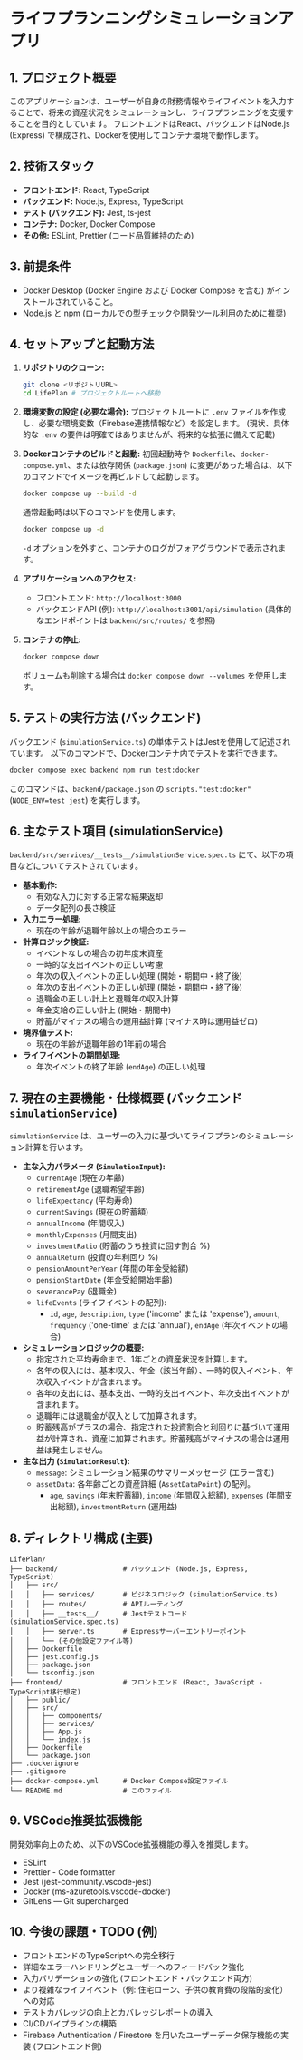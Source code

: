 # ライフプランニングシミュレーションアプリ

## 1. プロジェクト概要

このアプリケーションは、ユーザーが自身の財務情報やライフイベントを入力することで、将来の資産状況をシミュレーションし、ライフプランニングを支援することを目的としています。
フロントエンドはReact、バックエンドはNode.js (Express) で構成され、Dockerを使用してコンテナ環境で動作します。

## 2. 技術スタック

- **フロントエンド:** React, TypeScript
- **バックエンド:** Node.js, Express, TypeScript
- **テスト (バックエンド):** Jest, ts-jest
- **コンテナ:** Docker, Docker Compose
- **その他:** ESLint, Prettier (コード品質維持のため)

## 3. 前提条件

- Docker Desktop (Docker Engine および Docker Compose を含む) がインストールされていること。
- Node.js と npm (ローカルでの型チェックや開発ツール利用のために推奨)

## 4. セットアップと起動方法

1.  **リポジトリのクローン:**
    ```bash
    git clone <リポジトリURL>
    cd LifePlan # プロジェクトルートへ移動
    ```
2.  **環境変数の設定 (必要な場合):**
    プロジェクトルートに `.env` ファイルを作成し、必要な環境変数（Firebase連携情報など）を設定します。
    (現状、具体的な `.env` の要件は明確ではありませんが、将来的な拡張に備えて記載)

3.  **Dockerコンテナのビルドと起動:**
    初回起動時や `Dockerfile`、`docker-compose.yml`、または依存関係 (`package.json`) に変更があった場合は、以下のコマンドでイメージを再ビルドして起動します。
    ```bash
    docker compose up --build -d
    ```
    通常起動時は以下のコマンドを使用します。
    ```bash
    docker compose up -d
    ```
    `-d` オプションを外すと、コンテナのログがフォアグラウンドで表示されます。

4.  **アプリケーションへのアクセス:**
    -   フロントエンド: `http://localhost:3000`
    -   バックエンドAPI (例): `http://localhost:3001/api/simulation` (具体的なエンドポイントは `backend/src/routes/` を参照)

5.  **コンテナの停止:**
    ```bash
    docker compose down
    ```
    ボリュームも削除する場合は `docker compose down --volumes` を使用します。

## 5. テストの実行方法 (バックエンド)

バックエンド (`simulationService.ts`) の単体テストはJestを使用して記述されています。
以下のコマンドで、Dockerコンテナ内でテストを実行できます。

```bash
docker compose exec backend npm run test:docker
```
このコマンドは、`backend/package.json` の `scripts."test:docker"` (`NODE_ENV=test jest`) を実行します。

## 6. 主なテスト項目 (simulationService)

`backend/src/services/__tests__/simulationService.spec.ts` にて、以下の項目などについてテストされています。

-   **基本動作:**
    -   有効な入力に対する正常な結果返却
    -   データ配列の長さ検証
-   **入力エラー処理:**
    -   現在の年齢が退職年齢以上の場合のエラー
-   **計算ロジック検証:**
    -   イベントなしの場合の初年度末資産
    -   一時的な支出イベントの正しい考慮
    -   年次の収入イベントの正しい処理 (開始・期間中・終了後)
    -   年次の支出イベントの正しい処理 (開始・期間中・終了後)
    -   退職金の正しい計上と退職年の収入計算
    -   年金支給の正しい計上 (開始・期間中)
    -   貯蓄がマイナスの場合の運用益計算 (マイナス時は運用益ゼロ)
-   **境界値テスト:**
    -   現在の年齢が退職年齢の1年前の場合
-   **ライフイベントの期間処理:**
    -   年次イベントの終了年齢 (`endAge`) の正しい処理

## 7. 現在の主要機能・仕様概要 (バックエンド `simulationService`)

`simulationService` は、ユーザーの入力に基づいてライフプランのシミュレーション計算を行います。

-   **主な入力パラメータ (`SimulationInput`):**
    -   `currentAge` (現在の年齢)
    -   `retirementAge` (退職希望年齢)
    -   `lifeExpectancy` (平均寿命)
    -   `currentSavings` (現在の貯蓄額)
    -   `annualIncome` (年間収入)
    -   `monthlyExpenses` (月間支出)
    -   `investmentRatio` (貯蓄のうち投資に回す割合 %)
    -   `annualReturn` (投資の年利回り %)
    -   `pensionAmountPerYear` (年間の年金受給額)
    -   `pensionStartDate` (年金受給開始年齢)
    -   `severancePay` (退職金)
    -   `lifeEvents` (ライフイベントの配列):
        -   `id`, `age`, `description`, `type` ('income' または 'expense'), `amount`, `frequency` ('one-time' または 'annual'), `endAge` (年次イベントの場合)
-   **シミュレーションロジックの概要:**
    -   指定された平均寿命まで、1年ごとの資産状況を計算します。
    -   各年の収入には、基本収入、年金（該当年齢）、一時的収入イベント、年次収入イベントが含まれます。
    -   各年の支出には、基本支出、一時的支出イベント、年次支出イベントが含まれます。
    -   退職年には退職金が収入として加算されます。
    -   貯蓄残高がプラスの場合、指定された投資割合と利回りに基づいて運用益が計算され、資産に加算されます。貯蓄残高がマイナスの場合は運用益は発生しません。
-   **主な出力 (`SimulationResult`):**
    -   `message`: シミュレーション結果のサマリーメッセージ (エラー含む)
    -   `assetData`: 各年齢ごとの資産詳細 (`AssetDataPoint`) の配列。
        -   `age`, `savings` (年末貯蓄額), `income` (年間収入総額), `expenses` (年間支出総額), `investmentReturn` (運用益)

## 8. ディレクトリ構成 (主要)

```
LifePlan/
├── backend/                # バックエンド (Node.js, Express, TypeScript)
│   ├── src/
│   │   ├── services/       # ビジネスロジック (simulationService.ts)
│   │   ├── routes/         # APIルーティング
│   │   ├── __tests__/      # Jestテストコード (simulationService.spec.ts)
│   │   ├── server.ts       # Expressサーバーエントリーポイント
│   │   └── (その他設定ファイル等)
│   ├── Dockerfile
│   ├── jest.config.js
│   ├── package.json
│   └── tsconfig.json
├── frontend/               # フロントエンド (React, JavaScript - TypeScript移行想定)
│   ├── public/
│   ├── src/
│   │   ├── components/
│   │   ├── services/
│   │   ├── App.js
│   │   └── index.js
│   ├── Dockerfile
│   └── package.json
├── .dockerignore
├── .gitignore
├── docker-compose.yml      # Docker Compose設定ファイル
└── README.md               # このファイル
```

## 9. VSCode推奨拡張機能

開発効率向上のため、以下のVSCode拡張機能の導入を推奨します。

-   ESLint
-   Prettier - Code formatter
-   Jest (jest-community.vscode-jest)
-   Docker (ms-azuretools.vscode-docker)
-   GitLens — Git supercharged

## 10. 今後の課題・TODO (例)

-   フロントエンドのTypeScriptへの完全移行
-   詳細なエラーハンドリングとユーザーへのフィードバック強化
-   入力バリデーションの強化 (フロントエンド・バックエンド両方)
-   より複雑なライフイベント（例: 住宅ローン、子供の教育費の段階的変化）への対応
-   テストカバレッジの向上とカバレッジレポートの導入
-   CI/CDパイプラインの構築
-   Firebase Authentication / Firestore を用いたユーザーデータ保存機能の実装 (フロントエンド側)
